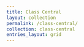 ```yaml
---
title: Class Central
layout: collection
permalink: /class-central/
collection: class-central
entries_layout: grid
---
```


